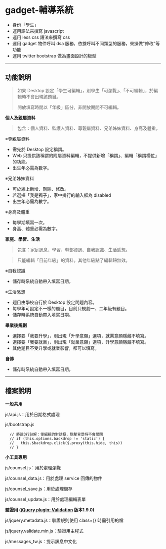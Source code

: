 gadget-輔導系統
==========================

* 身份「學生」
* 運用語法來撰寫 javascript
* 運用 less css 語法來撰寫 css
* 運用 gadget 物件呼叫 dsa 服務，依據呼叫不同類型的服務，來操做"修改"等功能
* 運用 twitter bootstrap 做為畫面設計的板型


----------


功能說明
-------

> 如果 Desktop 設定「學生可編輯」，則學生「可瀏覽」、「不可編輯」，於編輯時不會出現該題目。
>
> 開放填寫時間以「年級」區分，非開放期間不可編輯。

**個人及親屬資料**

> 包含：個人資料、監護人資料、尊親屬資料、兄弟姊妹資料、身高及體重。

 ※尊親屬資料

 - 需先於 Desktop 設定稱謂。
 - Web 只提供該稱謂的附屬資料編輯，不提供新增「稱謂」、編輯「稱謂欄位」的功能。
 - 出生年必需為數字。

※兄弟姊妹資料

 - 可於線上新增、刪除、修改。
 - 若選擇「我是獨子」，家中排行的輸入框為 disabled
 - 出生年必需為數字。

※身高及體重

 - 每學期填寫一次。
 - 身高、體重必需為數字。

**家庭、學習、生活**

>包含：家庭訊息、學習、幹部資訊、自我認識、生活感想。

>只能編輯「目前年級」的資料。其他年級點了編輯鈕無效。

※自我認識

 - 儲存時系統自動帶入填寫日期。

※生活感想

 - 題目由學校自行於 Desktop 設定問題內容。
 - 每學年可設定不一樣的題目，目前只規劃一、二年級有題目。
 - 儲存時系統自動帶入填寫日期。

**畢業後規劃**

 - 選擇要「我要升學」，則出現「升學意願」選項，就業意願隱藏不填寫。
 - 選擇要「我要就業」，則出現「就業意願」選項，升學意願隱藏不填寫。
 - 其他題目不受升學或就業影響，都可以填寫。

**自傳**

 - 儲存時系統自動帶入填寫日期。

----------


檔案說明
-------
**一般共用**

js/api.js：用於日期格式處理

js/bootstrap.js

      // 將這3行註解：使編輯的對話框，點擊背景時不會關閉
      // if (this.options.backdrop != 'static') {
      //   this.$backdrop.click($.proxy(this.hide, this))
      // }

**小工具專用**

js/counsel.js：用於處理瀏覽

js/counsel_data.js：用於處理 service 回傳的物件

js/counsel_save.js：用於處理儲存

js/counsel_update.js：用於處理編輯表單

**驗證用 ([jQuery plugin: Validation][1] 版本1.9.0)**

js/jquery.metadata.js：驗證規則使用 class={} 時需引用的檔

js/jquery.validate.min.js：驗證用主程式

js/messages_tw.js：提示訊息中文化



  [1]: http://bassistance.de/jquery-plugins/jquery-plugin-validation/